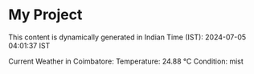 # My Project

This content is dynamically generated in Indian Time (IST): 2024-07-05 04:01:37 IST


Current Weather in Coimbatore:
Temperature: 24.88 °C
Condition: mist
